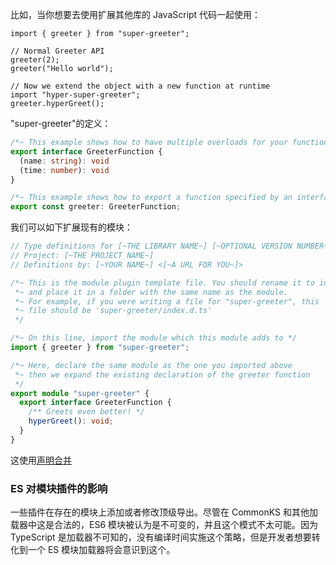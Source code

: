 比如，当你想要去使用扩展其他库的 JavaScript 代码一起使用：
```
import { greeter } from "super-greeter";

// Normal Greeter API
greeter(2);
greeter("Hello world");

// Now we extend the object with a new function at runtime
import "hyper-super-greeter";
greeter.hyperGreet();
```

"super-greeter"的定义：
```ts
/*~ This example shows how to have multiple overloads for your function */
export interface GreeterFunction {
  (name: string): void
  (time: number): void
}

/*~ This example shows how to export a function specified by an interface */
export const greeter: GreeterFunction;
```

我们可以如下扩展现有的模块：
```ts
// Type definitions for [~THE LIBRARY NAME~] [~OPTIONAL VERSION NUMBER~]
// Project: [~THE PROJECT NAME~]
// Definitions by: [~YOUR NAME~] <[~A URL FOR YOU~]>

/*~ This is the module plugin template file. You should rename it to index.d.ts
 *~ and place it in a folder with the same name as the module.
 *~ For example, if you were writing a file for "super-greeter", this
 *~ file should be 'super-greeter/index.d.ts'
 */

/*~ On this line, import the module which this module adds to */
import { greeter } from "super-greeter";

/*~ Here, declare the same module as the one you imported above
 *~ then we expand the existing declaration of the greeter function
 */
export module "super-greeter" {
  export interface GreeterFunction {
    /** Greets even better! */
    hyperGreet(): void;
  }
}
```

这使用[声明合并]()

### ES 对模块插件的影响

一些插件在存在的模块上添加或者修改顶级导出。尽管在 CommonKS 和其他加载器中这是合法的，ES6 模块被认为是不可变的，并且这个模式不太可能。因为 TypeScript 是加载器不可知的，没有编译时间实施这个策略，但是开发者想要转化到一个 ES 模块加载器将会意识到这个。